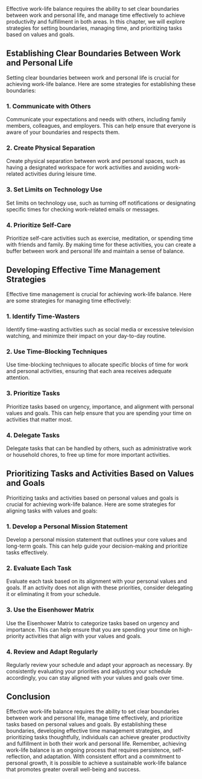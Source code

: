 
Effective work-life balance requires the ability to set clear boundaries between work and personal life, and manage time effectively to achieve productivity and fulfillment in both areas. In this chapter, we will explore strategies for setting boundaries, managing time, and prioritizing tasks based on values and goals.

Establishing Clear Boundaries Between Work and Personal Life
------------------------------------------------------------

Setting clear boundaries between work and personal life is crucial for achieving work-life balance. Here are some strategies for establishing these boundaries:

### 1. Communicate with Others

Communicate your expectations and needs with others, including family members, colleagues, and employers. This can help ensure that everyone is aware of your boundaries and respects them.

### 2. Create Physical Separation

Create physical separation between work and personal spaces, such as having a designated workspace for work activities and avoiding work-related activities during leisure time.

### 3. Set Limits on Technology Use

Set limits on technology use, such as turning off notifications or designating specific times for checking work-related emails or messages.

### 4. Prioritize Self-Care

Prioritize self-care activities such as exercise, meditation, or spending time with friends and family. By making time for these activities, you can create a buffer between work and personal life and maintain a sense of balance.

Developing Effective Time Management Strategies
-----------------------------------------------

Effective time management is crucial for achieving work-life balance. Here are some strategies for managing time effectively:

### 1. Identify Time-Wasters

Identify time-wasting activities such as social media or excessive television watching, and minimize their impact on your day-to-day routine.

### 2. Use Time-Blocking Techniques

Use time-blocking techniques to allocate specific blocks of time for work and personal activities, ensuring that each area receives adequate attention.

### 3. Prioritize Tasks

Prioritize tasks based on urgency, importance, and alignment with personal values and goals. This can help ensure that you are spending your time on activities that matter most.

### 4. Delegate Tasks

Delegate tasks that can be handled by others, such as administrative work or household chores, to free up time for more important activities.

Prioritizing Tasks and Activities Based on Values and Goals
-----------------------------------------------------------

Prioritizing tasks and activities based on personal values and goals is crucial for achieving work-life balance. Here are some strategies for aligning tasks with values and goals:

### 1. Develop a Personal Mission Statement

Develop a personal mission statement that outlines your core values and long-term goals. This can help guide your decision-making and prioritize tasks effectively.

### 2. Evaluate Each Task

Evaluate each task based on its alignment with your personal values and goals. If an activity does not align with these priorities, consider delegating it or eliminating it from your schedule.

### 3. Use the Eisenhower Matrix

Use the Eisenhower Matrix to categorize tasks based on urgency and importance. This can help ensure that you are spending your time on high-priority activities that align with your values and goals.

### 4. Review and Adapt Regularly

Regularly review your schedule and adapt your approach as necessary. By consistently evaluating your priorities and adjusting your schedule accordingly, you can stay aligned with your values and goals over time.

Conclusion
----------

Effective work-life balance requires the ability to set clear boundaries between work and personal life, manage time effectively, and prioritize tasks based on personal values and goals. By establishing these boundaries, developing effective time management strategies, and prioritizing tasks thoughtfully, individuals can achieve greater productivity and fulfillment in both their work and personal life. Remember, achieving work-life balance is an ongoing process that requires persistence, self-reflection, and adaptation. With consistent effort and a commitment to personal growth, it is possible to achieve a sustainable work-life balance that promotes greater overall well-being and success.
